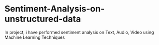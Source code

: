 # Sentiment-Analysis-on-unstructured-data
In project, i have performed sentiment analysis on Text, Audio, Video using Machine Learning Techniques
